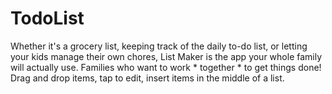 # TodoList
Whether it's a grocery list, keeping track of the daily to-do list, or letting your kids manage their own chores, List Maker is the app your whole family will actually use. Families who want to work * together * to get things done! Drag and drop items, tap to edit, insert items in the middle of a list.
